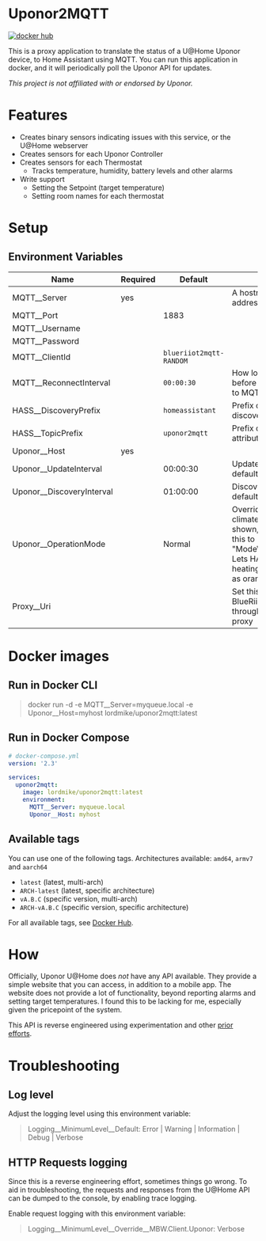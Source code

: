 # Uponor2MQTT
[![docker hub](https://img.shields.io/docker/pulls/lordmike/uponor2mqtt)](https://hub.docker.com/repository/docker/lordmike/uponor2mqtt)

This is a proxy application to translate the status of a U@Home Uponor device, to Home Assistant using MQTT. You can run this application in docker, and it will periodically poll the Uponor API for updates.

_This project is not affiliated with or endorsed by Uponor._

# Features

* Creates binary sensors indicating issues with this service, or the U@Home webserver
* Creates sensors for each Uponor Controller
* Creates sensors for each Thermostat
  * Tracks temperature, humidity, battery levels and other alarms
* Write support
  * Setting the Setpoint (target temperature)
  * Setting room names for each thermostat

# Setup

## Environment Variables

| Name | Required | Default | Note |
|---|---|---|---|
| MQTT__Server | yes | | A hostname or IP address |
| MQTT__Port | | 1883 | |
| MQTT__Username | | | |
| MQTT__Password | | | |
| MQTT__ClientId | | `blueriiot2mqtt-RANDOM` | |
| MQTT__ReconnectInterval | | `00:00:30` | How long to wait before reconnecting to MQTT |
| HASS__DiscoveryPrefix | | `homeassistant` | Prefix of HASS discovery topics |
| HASS__TopicPrefix | | `uponor2mqtt` | Prefix of state and attribute topics |
| Uponor__Host | yes | | |
| Uponor__UpdateInterval | | 00:00:30 | Update interval, default: `30 seconds` |
| Uponor__DiscoveryInterval | | 01:00:00 | Discovery interval, default: `1 hour` |
| Uponor__OperationMode | | Normal | Override how climate "modes" are shown, by setting this to "ModeWorkaround". Lets HASS show heating thermostats as orange. |
| Proxy__Uri | | | Set this to pass BlueRiiot API calls through an HTTP proxy |

# Docker images

## Run in Docker CLI

> docker run -d -e MQTT__Server=myqueue.local -e Uponor__Host=myhost lordmike/uponor2mqtt:latest

## Run in Docker Compose

```yaml
# docker-compose.yml
version: '2.3'

services:
  uponor2mqtt:
    image: lordmike/uponor2mqtt:latest
    environment:
      MQTT__Server: myqueue.local
      Uponor__Host: myhost
```

## Available tags

You can use one of the following tags. Architectures available: `amd64`, `armv7` and `aarch64`

* `latest` (latest, multi-arch)
* `ARCH-latest` (latest, specific architecture)
* `vA.B.C` (specific version, multi-arch)
* `ARCH-vA.B.C` (specific version, specific architecture)

For all available tags, see [Docker Hub](https://hub.docker.com/repository/docker/lordmike/uponor2mqtt/tags).


# How

Officially, Uponor U@Home does _not_ have any API available. They provide a simple website that you can access, in addition to a mobile app. The website does not provide a lot of functionality, beyond reporting alarms and setting target temperatures. I found this to be lacking for me, especially given the pricepoint of the system.

This API is reverse engineered using experimentation and other [prior efforts](https://github.com/dave-code-ruiz/uhomeuponor).

# Troubleshooting

## Log level

Adjust the logging level using this environment variable:

> Logging__MinimumLevel__Default: Error | Warning | Information | Debug | Verbose

## HTTP Requests logging

Since this is a reverse engineering effort, sometimes things go wrong. To aid in troubleshooting, the requests and responses from the U@Home API can be dumped to the console, by enabling trace logging.

Enable request logging with this environment variable:
> Logging__MinimumLevel__Override__MBW.Client.Uponor: Verbose
